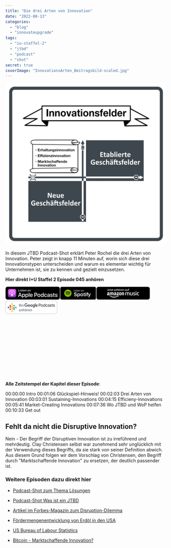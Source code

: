 ```yaml
---
title: "Die drei Arten von Innovation"
date: "2022-08-13"
categories:
  - "blog"
  - "innovateupgrade"
tags:
  - "iu-staffel-2"
  - "jtbd"
  - "podcast"
  - "shot"
secret: true
coverImage: "InnovationsArten_Beitragsbild-scaled.jpg"
---
```


![Innovationsberatung in den Feldern Erhaltungsinnovation, Effizienzinnovation, Marktschaffende Innovation oder Disruptive Innovation](images/Innovationsfelder-1024x1024.jpg)

In diesem JTBD Podcast-Shot erklärt Peter Rochel die drei Arten von Innovation. Peter zeigt in knapp 11 Minuten auf, worin sich diese drei Innovationstypen unterscheiden und warum es elementar wichtig für Unternehmen ist, sie zu kennen und gezielt einzusetzen.

**Hier direkt I+U Staffel 2 Episode 045 anhören**

[![](images/listen-on-apple-podcast.png)](https://podcasts.apple.com/de/podcast/die-drei-arten-von-innovation/id1354901024?i=1000575992804&itsct=podcast_box&itscg=30200&ls=1)[![](images/listen-on-spotify.png)](https://open.spotify.com/episode/54oK2fcYxXHe3nLtFEkvbI?si=c0768baf986745a5)[![](images/ListenOn_AmazonMusic_button_Black_RGB_5X_DE-300x73.png)](https://music.amazon.de/podcasts/4838bd28-7b97-4912-80cb-de39a6c75654/episodes/1a0b6aee-efff-4d5e-9e28-37099c3d0486/innovate-upgrade-die-drei-arten-von-innovation)[![jobs to be done podcast](images/DE_Google_Podcasts_Badge_8x-300x76.png)](https://podcasts.google.com/feed/aHR0cHM6Ly96dW04cnkucG9kY2FzdGVyLmRlL29iZXJ3YXNzZXIucnNz)

<iframe data-cookie-consent="marketing" data-cookieblock-src="https://embed.podcasts.apple.com/us/podcast/die-drei-arten-von-innovation/id1354901024?i=1000575992804&amp;itsct=podcast_box_player&amp;itscg=30200&amp;ls=1&amp;theme=auto" height="175px" frameborder="0" sandbox="allow-forms allow-popups allow-same-origin allow-scripts allow-top-navigation-by-user-activation" allow="autoplay *; encrypted-media *; clipboard-write" style="width: 100%; max-width: 660px; overflow: hidden; border-radius: 10px; background-color: transparent;"></iframe>

**Alle Zeitstempel der Kapitel dieser Episode**:

00:00:00 Intro
00:01:06 Glückspiel-Hinweis!
00:02:03 Drei Arten von Innovation
00:03:01 Sustaining-Innovations
00:04:15 Efficieny-Innovations
00:05:41 Market-Creating Innovations
00:07:36 Wo JTBD und WoP helfen
00:10:33 Get out

## Fehlt da nicht die Disruptive Innovation?

Nein - Der Begriff der Disruptiven Innovation ist zu irreführend und mehrdeutig. Clay Christensen selbst war zunehmend sehr unglücklich mit der Verwendung dieses Begriffs, da sie stark von seiner Definition abwich. Aus diesem Grund folgen wir dem Vorschlag von Christensen, den Begriff durch "Marktschaffende Innovation" zu ersetzen, der deutlich passender ist.

### Weitere Episoden dazu direkt hier

- [Podcast-Shot zum Thema Lösungen](https://www.stattys.com/de/methoden/business-model-generation/testtools)

- [Podcast-Shot Was ist ein JTBD](https://oberwasser-consulting.de/der-job-to-be-done-jtbd/)

- [Artikel im Forbes-Magazin zum Disruption-Dilemma](https://www.forbes.com/sites/stevedenning/2015/12/02/fresh-insights-from-clayton-christensen-on-disruptive-innovation/?sh=22331d914702)

- [Fördermengenentwicklung von Erdöl in den USA](https://www.eia.gov/dnav/pet/hist/LeafHandler.ashx?n=PET&s=MCRFPUS2&f=A)

- [US Bureau of Labour Statistics](https://www.bls.gov)

- [Bitcoin - Marktschaffende Innovation?](https://oberwasser-consulting.de/open-source-jtbd-research/)

